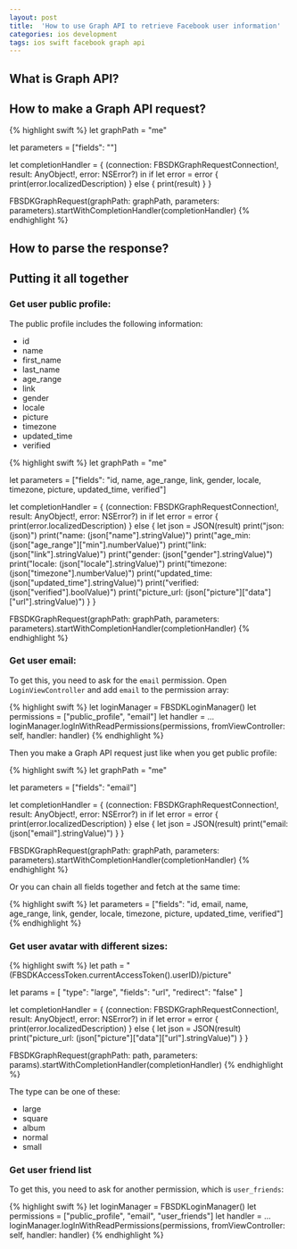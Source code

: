 ```yaml
---
layout: post
title:  'How to use Graph API to retrieve Facebook user information'
categories: ios development
tags: ios swift facebook graph api
---
```


## What is Graph API?

## How to make a Graph API request?

{% highlight swift %}
let graphPath = "me"

let parameters = ["fields": ""]

let completionHandler = { (connection: FBSDKGraphRequestConnection!, result: AnyObject!, error: NSError?) in
  if let error = error {
    print(error.localizedDescription)
  } else {
    print(result)
  }
}

FBSDKGraphRequest(graphPath: graphPath, parameters: parameters).startWithCompletionHandler(completionHandler)
{% endhighlight %}

## How to parse the response?

## Putting it all together

### Get user public profile:

The public profile includes the following information:

* id
* name
* first_name
* last_name
* age_range
* link
* gender
* locale
* picture
* timezone
* updated_time
* verified

{% highlight swift %}
let graphPath = "me"

let parameters = ["fields": "id, name, age_range, link, gender, locale, timezone, picture, updated_time, verified"]

let completionHandler = { (connection: FBSDKGraphRequestConnection!, result: AnyObject!, error: NSError?) in
  if let error = error {
    print(error.localizedDescription)
  } else {
    let json = JSON(result)
    print("json: \(json)")
    print("name: \(json["name"].stringValue)")
    print("age_min: \(json["age_range"]["min"].numberValue)")
    print("link: \(json["link"].stringValue)")
    print("gender: \(json["gender"].stringValue)")
    print("locale: \(json["locale"].stringValue)")
    print("timezone: \(json["timezone"].numberValue)")
    print("updated_time: \(json["updated_time"].stringValue)")
    print("verified: \(json["verified"].boolValue)")
    print("picture_url: \(json["picture"]["data"]["url"].stringValue)")
  }
}

FBSDKGraphRequest(graphPath: graphPath, parameters: parameters).startWithCompletionHandler(completionHandler)
{% endhighlight %}

### Get user email:

To get this, you need to ask for the `email` permission. Open `LoginViewController` and add `email` to the permission array:

{% highlight swift %}
let loginManager = FBSDKLoginManager()
let permissions = ["public_profile", "email"]
let handler = ...
loginManager.logInWithReadPermissions(permissions, fromViewController: self, handler: handler)
{% endhighlight %}

Then you make a Graph API request just like when you get public profile:

{% highlight swift %}
let graphPath = "me"

let parameters = ["fields": "email"]

let completionHandler = { (connection: FBSDKGraphRequestConnection!, result: AnyObject!, error: NSError?) in
  if let error = error {
    print(error.localizedDescription)
  } else {
    let json = JSON(result)
    print("email: \(json["email"].stringValue)")
  }
}

FBSDKGraphRequest(graphPath: graphPath, parameters: parameters).startWithCompletionHandler(completionHandler)
{% endhighlight %}

Or you can chain all fields together and fetch at the same time:

{% highlight swift %}
let parameters = ["fields": "id, email, name, age_range, link, gender, locale, timezone, picture, updated_time, verified"]
{% endhighlight %}

### Get user avatar with different sizes:

{% highlight swift %}
let path = "\(FBSDKAccessToken.currentAccessToken().userID)/picture"

let params = [
  "type": "large",
  "fields": "url",
  "redirect": "false"
]

let completionHandler = { (connection: FBSDKGraphRequestConnection!, result: AnyObject!, error: NSError?) in
  if let error = error {
    print(error.localizedDescription)
  } else {
    let json = JSON(result)
    print("picture_url: \(json["picture"]["data"]["url"].stringValue)")
  }
}

FBSDKGraphRequest(graphPath: path, parameters: params).startWithCompletionHandler(completionHandler)
{% endhighlight %}

The type can be one of these:

* large
* square
* album
* normal
* small

### Get user friend list

To get this, you need to ask for another permission, which is `user_friends`:

{% highlight swift %}
let loginManager = FBSDKLoginManager()
let permissions = ["public_profile", "email", "user_friends"]
let handler = ...
loginManager.logInWithReadPermissions(permissions, fromViewController: self, handler: handler)
{% endhighlight %}

